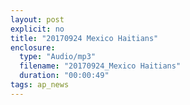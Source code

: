 ```yaml
---
layout: post
explicit: no
title: "20170924 Mexico Haitians"
enclosure:
  type: "Audio/mp3"
  filename: "20170924_Mexico Haitians"
  duration: "00:00:49"
tags: ap_news
---
```




